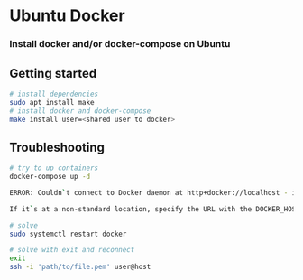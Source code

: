 # Ubuntu Docker
### Install docker and/or docker-compose on Ubuntu

## Getting started
```sh
# install dependencies
sudo apt install make
# install docker and docker-compose
make install user=<shared user to docker>
```

## Troubleshooting
```sh
# try to up containers
docker-compose up -d 

ERROR: Couldn`t connect to Docker daemon at http+docker://localhost - is it running? 

If it`s at a non-standard location, specify the URL with the DOCKER_HOST environment variable.

# solve
sudo systemctl restart docker

# solve with exit and reconnect
exit
ssh -i 'path/to/file.pem' user@host
```
